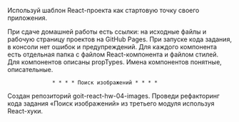 Используй шаблон React-проекта как стартовую точку своего приложения.

При сдаче домашней работы есть ссылки: на исходные файлы и рабочую страницу
проектов на GitHub Pages. При запуске кода задания, в консоли нет ошибок и
предупреждений. Для каждого компонента есть отдельная папка с файлом
React-компонента и файлом стилей. Для компонентов описаны propTypes. Имена
компонентов понятные, описательные.

                  * * * * Поиск изображений * * * *

Создан репозиторий goit-react-hw-04-images. Проведи рефакторинг кода задания
«Поиск изображений» из третьего модуля используя React-хуки.
